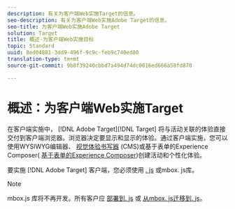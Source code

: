 ```yaml
---
description: 有关为客户端Web实施Target的信息。
seo-description: 有关为客户端Web实施Adobe Target的信息。
seo-title: 为客户端Web实施Adobe Target
solution: Target
title: 概述-为客户端Web实施目标
topic: Standard
uuid: 8ed04881-3dd9-496f-9c9c-feb9c740ed80
translation-type: tm+mt
source-git-commit: 9b8f39240cbbd7a494d74dc0016ed666a58fd870

---
```



# 概述：为客户端Web实施Target

在客户端实施中， [!DNL Adobe Target][!DNL Target] 将与活动关联的体验直接交付到客户端浏览器。浏览器决定要显示和显示的体验。通过客户端实施，您可以使用WYSIWYG编辑器、 [视觉体验书写器](/help/c-experiences/c-visual-experience-composer/visual-experience-composer.md) (CMS)或基于表单的Experience Composer( [基于表单的Experience Composer](/help/c-experiences/form-experience-composer.md))创建活动和个性化体验。

要实施 [!DNL Adobe Target] 客户端，您必须使用 [. js](/help/c-implementing-target/c-implementing-target-for-client-side-web/c-how-atjs-works/how-atjs-works.md) 或mbox. js库。

>[!NOTE]
>
>mbox.js 库将不再开发。所有客户应 [部署到. js](/help/c-implementing-target/c-implementing-target-for-client-side-web/how-to-deployatjs/how-to-deployatjs.md) 或 [从mbox. js迁移到. js](/help/c-implementing-target/c-implementing-target-for-client-side-web/t-mbox-download/c-target-atjs-implementation/target-migrate-atjs.md)。
